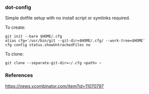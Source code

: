 ### dot-config

Simple dotfile setup with no install script or symlinks required.

To create:

    git init --bare $HOME/.cfg
    alias cfg='/usr/bin/git --git-dir=$HOME/.cfg/ --work-tree=$HOME'
    cfg config status.showUntrackedFiles no

To clone:

    git clone --separate-git-dir=~/.cfg <path> ~

### References

<https://news.ycombinator.com/item?id=11070797>

